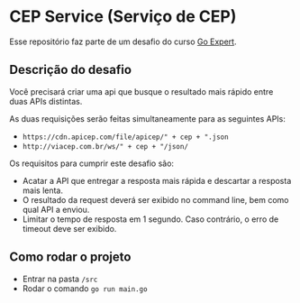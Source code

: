 # CEP Service (Serviço de CEP)

Esse repositório faz parte de um desafio do curso [Go Expert](https://goexpert.fullcycle.com.br/curso).

## Descrição do desafio

Você precisará criar uma api que busque o resultado mais rápido entre duas APIs distintas.

As duas requisições serão feitas simultaneamente para as seguintes APIs:
- `https://cdn.apicep.com/file/apicep/" + cep + ".json`
- `http://viacep.com.br/ws/" + cep + "/json/`
 
Os requisitos para cumprir este desafio são:

- Acatar a API que entregar a resposta mais rápida e descartar a resposta mais lenta.
- O resultado da request deverá ser exibido no command line, bem como qual API a enviou.
- Limitar o tempo de resposta em 1 segundo. Caso contrário, o erro de timeout deve ser exibido.

## Como rodar o projeto

- Entrar na pasta `/src`
- Rodar o comando `go run main.go`
